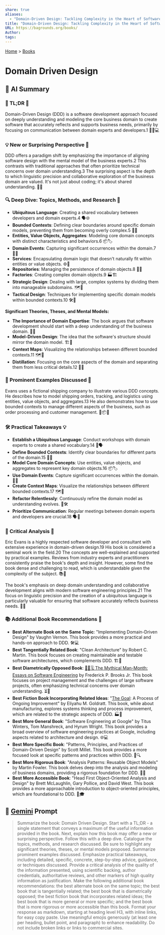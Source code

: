 ```yaml
---
share: true
aliases:
  - "Domain-Driven Design: Tackling Complexity in the Heart of Software"
title: "Domain-Driven Design: Tackling Complexity in the Heart of Software"
URL: https://bagrounds.org/books/
Author: 
tags: 
---
```

[Home](../index.md) > [Books](./index.md)  
# Domain Driven Design  
## 🤖 AI Summary  
### 📖 TL;DR 🚀  
  
Domain-Driven Design (DDD) is a software development approach focused on deeply understanding and modeling the core business domain to create software that accurately reflects and supports business needs, primarily by focusing on communication between domain experts and developers.1 🧠🤝💻  
  
### 💡 New or Surprising Perspective 🌟  
  
DDD offers a paradigm shift by emphasizing the importance of aligning software design with the mental model of the business experts.2 This contrasts with traditional approaches that often prioritize technical concerns over domain understanding.3 The surprising aspect is the depth to which linguistic precision and collaborative exploration of the business domain are valued. It's not just about coding; it's about shared understanding. 🤯💬  
  
### 🔍 Deep Dive: Topics, Methods, and Research 🔬  
  
- **Ubiquitous Language**: Creating a shared vocabulary between developers and domain experts.4 🗣️🌐  
- **Bounded Contexts**: Defining clear boundaries around specific domain models, preventing them from becoming overly complex.5 🧱🚧  
- **Entities, Value Objects, Aggregates**: Modeling core domain concepts with distinct characteristics and behaviors.6 📦🏷️  
- **Domain Events**: Capturing significant occurrences within the domain.7 📢🎉  
- **Services**: Encapsulating domain logic that doesn't naturally fit within entities or value objects. ⚙️🔧  
- **Repositories**: Managing the persistence of domain objects.8 💾📂  
- **Factories**: Creating complex domain objects.9 🏭🏗️  
- **Strategic Design**: Dealing with large, complex systems by dividing them into manageable subdomains. 🗺️🧩  
- **Tactical Design**: Techniques for implementing specific domain models within bounded contexts.10 🛠️📐  
  
**Significant Theories, Theses, and Mental Models:**  
  
- **The Importance of Domain Expertise**: The book argues that software development should start with a deep understanding of the business domain. 🔑🧠  
- **Model-Driven Design**: The idea that the software's structure should mirror the domain model. 🏗️🔗  
- **Context Maps**: Visualizing the relationships between different bounded contexts.11 🗺️🤝  
- **Distillation**: Focusing on the core aspects of the domain and separating them from less critical details.12 🧪🎯  
  
### 📌 Prominent Examples Discussed 📝  
  
Evans uses a fictional shipping company to illustrate various DDD concepts. He describes how to model shipping orders, tracking, and logistics using entities, value objects, and aggregates.13 He also demonstrates how to use bounded contexts to manage different aspects of the business, such as order processing and customer management. 🚢📦🚚  
  
### 🛠️ Practical Takeaways 💡  
  
- **Establish a Ubiquitous Language**: Conduct workshops with domain experts to create a shared vocabulary.14 🤝🗣️  
- **Define Bounded Contexts**: Identify clear boundaries for different parts of the domain.15 🧱🚧  
- **Model Core Domain Concepts**: Use entities, value objects, and aggregates to represent key domain objects.16 📦🏷️  
- **Use Domain Events**: Capture significant occurrences within the domain. 📢🎉  
- **Create Context Maps**: Visualize the relationships between different bounded contexts.17 🗺️🤝  
- **Refactor Relentlessly**: Continuously refine the domain model as understanding evolves. 🔄🛠️  
- **Prioritize Communication**: Regular meetings between domain experts and developers are crucial.18 🗣️🤝  
  
### 🧐 Critical Analysis 🔬  
  
Eric Evans is a highly respected software developer and consultant with extensive experience in domain-driven design.19 His book is considered a seminal work in the field.20 The concepts are well-explained and supported by practical examples. Reviews from industry experts and practitioners consistently praise the book's depth and insight. However, some find the book dense and challenging to read, which is understandable given the complexity of the subject. 📚🤔  
  
The book's emphasis on deep domain understanding and collaborative development aligns with modern software engineering principles.21 The focus on linguistic precision and the creation of a ubiquitous language is particularly valuable for ensuring that software accurately reflects business needs. 🧠💬  
  
### 📚 Additional Book Recommendations 📖  
  
- **Best Alternate Book on the Same Topic**: "Implementing Domain-Driven Design" by Vaughn Vernon. This book provides a more practical and hands-on approach to DDD. 🛠️💻  
- **Best Tangentially Related Book**: "Clean Architecture" by Robert C. Martin. This book focuses on creating maintainable and testable software architectures, which complements DDD. 🏗️🧼  
- **Best Diametrically Opposed Book**: [🦄👤🗓️ The Mythical Man-Month: Essays on Software Engineering](./the-mythical-man-month.md) by Frederick P. Brooks Jr. This book focuses on project management and the challenges of large software projects, often emphasizing technical concerns over domain understanding. ⏳🚧  
- **Best Fiction Book Incorporating Related Ideas**: "[The Goal](./the-goal.md): A Process of Ongoing Improvement" by Eliyahu M. Goldratt. This book, while about manufacturing, explores systems thinking and process improvement, which are related to the strategic aspects of DDD. 🏭🎯  
- **Best More General Book**: "Software Engineering at Google" by Titus Winters, Tom Manshreck, and Hyrum Wright. This book provides a broad overview of software engineering practices at Google, including aspects related to architecture and design. 🌐💻  
- **Best More Specific Book**: "Patterns, Principles, and Practices of Domain-Driven Design" by Scott Millet. This book provides a more focused look at specific patterns and practices within DDD. 🧩🔍  
- **Best More Rigorous Book**: "Analysis Patterns: Reusable Object Models" by Martin Fowler. This book delves deep into the analysis and modeling of business domains, providing a rigorous foundation for DDD. 📐🧐  
- **Best More Accessible Book**: "Head First Object-Oriented Analysis and Design" by Brett McLaughlin, Gary Pollice, and David West. This book provides a more approachable introduction to object-oriented principles, which are foundational to DDD. 👶🎓  
  
## 💬 [Gemini](https://gemini.google.com) Prompt  
> Summarize the book: Domain Driven Design. Start with a TL;DR - a single statement that conveys a maximum of the useful information provided in the book. Next, explain how this book may offer a new or surprising perspective. Follow this with a deep dive. Catalogue the topics, methods, and research discussed. Be sure to highlight any significant theories, theses, or mental models proposed. Summarize prominent examples discussed. Emphasize practical takeaways, including detailed, specific, concrete, step-by-step advice, guidance, or techniques discussed. Provide a critical analysis of the quality of the information presented, using scientific backing, author credentials, authoritative reviews, and other markers of high quality information as justification. Make the following additional book recommendations: the best alternate book on the same topic; the best book that is tangentially related; the best book that is diametrically opposed; the best fiction book that incorporates related ideas; the best book that is more general or more specific; and the best book that is more rigorous or more accessible than this book. Format your response as markdown, starting at heading level H3, with inline links, for easy copy paste. Use meaningful emojis generously (at least one per heading, bullet point, and paragraph) to enhance readability. Do not include broken links or links to commercial sites.